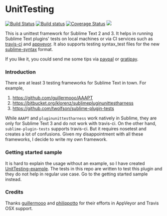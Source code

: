 UnitTesting
===================

[![Build Status](https://travis-ci.org/randy3k/UnitTesting.svg?branch=master)](https://travis-ci.org/randy3k/UnitTesting) 
[![Build status](https://ci.appveyor.com/api/projects/status/9nnjlnj6tetbxuqd/branch/master?svg=true)](https://ci.appveyor.com/project/randy3k/unittesting/branch/master)
[![Coverage Status](https://coveralls.io/repos/github/randy3k/UnitTesting/badge.svg?branch=master)](https://coveralls.io/github/randy3k/UnitTesting?branch=coverage)
<a href="https://packagecontrol.io/packages/UnitTesting"><img src="https://packagecontrol.herokuapp.com/downloads/UnitTesting.svg"></a>

This is a unittest framework for Sublime Text 2 and 3. It helps in running Sublime Text plugins' tests on local machines or via CI services such as [travis-ci](https://travis-ci.org) and [appveyor](http://www.appveyor.com). It also supports testing syntax_test files for the new [sublime-syntax](https://www.sublimetext.com/docs/3/syntax.html) format.

If you like it, you could send me some tips via [paypal](https://www.paypal.com/cgi-bin/webscr?cmd=_donations&business=YAPVT8VB6RR9C&lc=US&item_name=tips&currency_code=USD&bn=PP%2dDonationsBF%3abtn_donateCC_LG%2egif%3aNonHosted) or [gratipay](https://gratipay.com/~randy3k/).

### Introduction

There are at least 3 testing frameworks for Sublime Text in town. For example,

1. https://github.com/guillermooo/AAAPT
2. https://bitbucket.org/klorenz/sublimepluginunittestharness
3. https://github.com/twolfson/sublime-plugin-tests

While `AAAPT` and `pluginunittestharness` work natively in Sublime, they are only for Sublime Text 3 and do not work with travis-ci. On the other hand, `sublime-plugin-tests` supports travis-ci. But it requires nosetest and creates a lot of confusions. Given my disappointment with all these frameworks, I decide to write my own framework.

### Getting started sample

It is hard to explain the usage without an example, so I have created [UnitTesting-example](https://github.com/randy3k/UnitTesting-example). The tests in this repo are written to test this plugin and they do not help in regular use case. Go to the getting started sample instead.

### Credits
Thanks [guillermooo](https://github.com/guillermooo) and [philippotto](https://github.com/philippotto) for their efforts in AppVeyor and Travis OSX support. 
